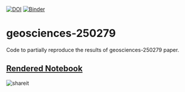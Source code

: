 [![DOI](https://zenodo.org/badge/117629063.svg)](https://zenodo.org/badge/latestdoi/117629063) [![Binder](https://mybinder.org/badge.svg)](https://mybinder.org/v2/gh/epifanio/geosciences-250279/v0.0.2?filepath=geosciences-250279.ipynb)

# geosciences-250279
Code to partially reproduce the results of geosciences-250279 paper.

## [Rendered Notebook](http://nbviewer.jupyter.org/gist/epifanio/1ec46faa0ee6c1bcae21682f3c4d6c93)

![shareit](https://nextcloud.epinux.com/index.php/s/W9MLgmkmGxji75Z/download)
